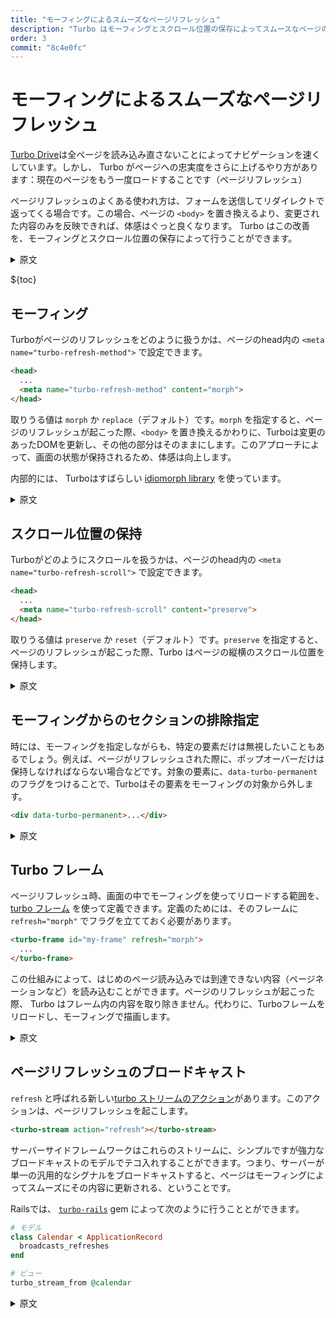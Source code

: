```yaml
---
title: "モーフィングによるスムーズなページリフレッシュ"
description: "Turbo はモーフィングとスクロール位置の保存によってスムースなページの更新を可能にします"
order: 3
commit: "8c4e0fc"
---
```


# モーフィングによるスムーズなページリフレッシュ

 [Turbo Drive](/turbo/handbook/drive/)は全ページを読み込み直さないことによってナビゲーションを速くしています。しかし、 Turbo がページへの忠実度をさらに上げるやり方があります：現在のページをもう一度ロードすることです（ページリフレッシュ）

 ページリフレッシュのよくある使われ方は、フォームを送信してリダイレクトで返ってくる場合です。この場合、ページの `<body>` を置き換えるより、変更された内容のみを反映できれば、体感はぐっと良くなります。 Turbo はこの改善を、モーフィングとスクロール位置の保存によって行うことができます。

  <details>
  <summary>原文</summary>

  [Turbo Drive](https://turbo.hotwired.dev/handbook/drive) makes navigation faster by avoiding full-page reloads. But there is a scenario where Turbo can raise the fidelity bar further: loading the current page again (page refresh).

  A typical scenario for page refreshes is submitting a form and getting redirected back. In such scenarios, sensations significantly improve if only the changed contents get updated instead of replacing the `<body>` of the page. Turbo can do this on your behalf with morphing and scroll preservation.
  </details>

  ${toc}

  ## モーフィング

 Turboがページのリフレッシュをどのように扱うかは、ページのhead内の `<meta name="turbo-refresh-method">` で設定できます。

  ```html
  <head>
    ...
    <meta name="turbo-refresh-method" content="morph">
  </head>
  ```

  取りうる値は `morph` か `replace`（デフォルト）です。`morph` を指定すると、ページのリフレッシュが起こった際、`<body>` を置き換えるかわりに、Turboは変更のあったDOMを更新し、その他の部分はそのままにします。このアプローチによって、画面の状態が保持されるため、体感は向上します。

  内部的には、 Turboはすばらしい [idiomorph library](https://github.com/bigskysoftware/idiomorph) を使っています。

  <details>
  <summary>原文</summary>

  You can configure how Turbo handles page refresh with a `<meta name="turbo-refresh-method">` in the page's head.

  ```html
  <head>
    ...
    <meta name="turbo-refresh-method" content="morph">
  </head>
  ```

  The possible values are `morph` or `replace` (the default). When it is `morph,` when a page refresh happens, instead of replacing the page's `<body>,` Turbo will only update the DOM elements that have changed, keeping the rest untouched. This approach delivers better sensations because it keeps the screen state.

  Under the hood, Turbo uses the fantastic [idiomorph library](https://github.com/bigskysoftware/idiomorph).

  </details>

## スクロール位置の保持

Turboがどのようにスクロールを扱うかは、ページのhead内の  `<meta name="turbo-refresh-scroll">` で設定できます。

```html
<head>
  ...
  <meta name="turbo-refresh-scroll" content="preserve">
</head>
```

取りうる値は `preserve` か `reset`（デフォルト）です。`preserve` を指定すると、ページのリフレッシュが起こった際、Turbo はページの縦横のスクロール位置を保持します。

  <details>
  <summary>原文</summary>

You can configure how Turbo handles scrolling with a `<meta name="turbo-refresh-scroll">` in the page's head.

```html
<head>
  ...
  <meta name="turbo-refresh-scroll" content="preserve">
</head>
```

The possible values are `preserve` or `reset` (the default). When it is `preserve`, when a page refresh happens, Turbo will keep the page's vertical and horizontal scroll.
  </details>

## モーフィングからのセクションの排除指定

 時には、モーフィングを指定しながらも、特定の要素だけは無視したいこともあるでしょう。例えば、ページがリフレッシュされた際に、ポップオーバーだけは保持しなければならない場合などです。対象の要素に、`data-turbo-permanent` のフラグをつけることで、Turboはその要素をモーフィングの対象から外します。

```html
<div data-turbo-permanent>...</div>
```
  <details>
  <summary>原文</summary>

Sometimes, you want to ignore certain elements while morphing. For example, you might have a popover that you want to keep open when the page refreshes. You can flag such elements with `data-turbo-permanent`, and Turbo won't attempt to morph them.

```html
<div data-turbo-permanent>...</div>
```
  </details>


## Turbo フレーム
 ページリフレッシュ時、画面の中でモーフィングを使ってリロードする範囲を、 [turbo フレーム](/turbo/handbook/frames/) を使って定義できます。定義のためには、そのフレームに `refresh="morph"` でフラグを立てておく必要があります。

```html
<turbo-frame id="my-frame" refresh="morph">
  ...
</turbo-frame>
```

 この仕組みによって、はじめのページ読み込みでは到達できない内容（ページネーションなど）を読み込むことができます。ページのリフレッシュが起こった際、 Turbo はフレーム内の内容を取り除きません。代わりに、Turboフレームをリロードし、モーフィングで描画します。

  <details>
  <summary>原文</summary>

You can use [turbo frames](https://turbo.hotwired.dev/handbook/frames) to define regions in your screen that will get reloaded using morphing when a page refresh happens. To do so, you must flag those frames with `refresh="morph"`.

```html
<turbo-frame id="my-frame" refresh="morph">
  ...
</turbo-frame>
```

With this mechanism, you can load additional content that didn't arrive in the initial page load (e.g., pagination). When a page refresh happens, Turbo won't remove the frame contents; instead, it will reload the turbo frame and render its contents with morphing.

  </details>

## ページリフレッシュのブロードキャスト
  `refresh` と呼ばれる新しい[turbo ストリームのアクション](/turbo/handbook/streams/)があります。このアクションは、ページリフレッシュを起こします。

```html
<turbo-stream action="refresh"></turbo-stream>
```

 サーバーサイドフレームワークはこれらのストリームに、シンプルですが強力なブロードキャストのモデルでテコ入れすることができます。つまり、サーバーが単一の汎用的なシグナルをブロードキャストすると、ページはモーフィングによってスムーズにその内容に更新される、ということです。


 Railsでは、 [`turbo-rails`](https://github.com/hotwired/turbo-rails) gem によって次のように行うこととができます。

```ruby
# モデル
class Calendar < ApplicationRecord
  broadcasts_refreshes
end

# ビュー
turbo_stream_from @calendar
```
  <details>
  <summary>原文</summary>

There is a new [turbo stream action](https://turbo.hotwired.dev/handbook/streams) called `refresh` that will trigger a page refresh:

```html
<turbo-stream action="refresh"></turbo-stream>
```

Server-side frameworks can leverage these streams to offer a simple but powerful broadcasting model: the server broadcasts a single general signal, and pages smoothly refresh with morphing.

You can see how the  [`turbo-rails`](https://github.com/hotwired/turbo-rails) gem does it for Rails:

```ruby
class Calendar < ApplicationRecord
  broadcasts_refreshes
end

# View
turbo_stream_from @calendar
```
  </details>
